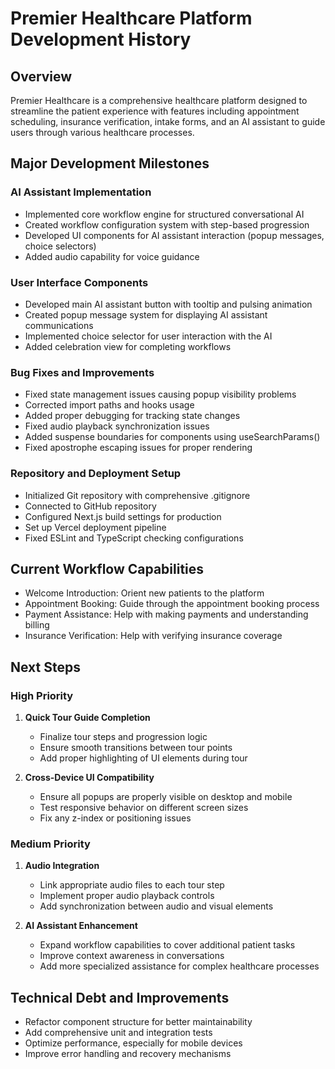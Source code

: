 # Premier Healthcare Platform Development History

## Overview
Premier Healthcare is a comprehensive healthcare platform designed to streamline the patient experience with features including appointment scheduling, insurance verification, intake forms, and an AI assistant to guide users through various healthcare processes.

## Major Development Milestones

### AI Assistant Implementation
- Implemented core workflow engine for structured conversational AI
- Created workflow configuration system with step-based progression
- Developed UI components for AI assistant interaction (popup messages, choice selectors)
- Added audio capability for voice guidance

### User Interface Components
- Developed main AI assistant button with tooltip and pulsing animation
- Created popup message system for displaying AI assistant communications
- Implemented choice selector for user interaction with the AI
- Added celebration view for completing workflows

### Bug Fixes and Improvements
- Fixed state management issues causing popup visibility problems
- Corrected import paths and hooks usage
- Added proper debugging for tracking state changes
- Fixed audio playback synchronization issues
- Added suspense boundaries for components using useSearchParams()
- Fixed apostrophe escaping issues for proper rendering

### Repository and Deployment Setup
- Initialized Git repository with comprehensive .gitignore
- Connected to GitHub repository
- Configured Next.js build settings for production
- Set up Vercel deployment pipeline
- Fixed ESLint and TypeScript checking configurations

## Current Workflow Capabilities
- Welcome Introduction: Orient new patients to the platform
- Appointment Booking: Guide through the appointment booking process
- Payment Assistance: Help with making payments and understanding billing
- Insurance Verification: Help with verifying insurance coverage

## Next Steps

### High Priority
1. **Quick Tour Guide Completion**
   - Finalize tour steps and progression logic
   - Ensure smooth transitions between tour points
   - Add proper highlighting of UI elements during tour

2. **Cross-Device UI Compatibility**
   - Ensure all popups are properly visible on desktop and mobile
   - Test responsive behavior on different screen sizes
   - Fix any z-index or positioning issues

### Medium Priority
1. **Audio Integration**
   - Link appropriate audio files to each tour step
   - Implement proper audio playback controls
   - Add synchronization between audio and visual elements

2. **AI Assistant Enhancement**
   - Expand workflow capabilities to cover additional patient tasks
   - Improve context awareness in conversations
   - Add more specialized assistance for complex healthcare processes

## Technical Debt and Improvements
- Refactor component structure for better maintainability
- Add comprehensive unit and integration tests
- Optimize performance, especially for mobile devices
- Improve error handling and recovery mechanisms